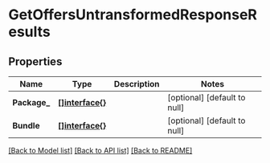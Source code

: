 # GetOffersUntransformedResponseResults

## Properties
Name | Type | Description | Notes
------------ | ------------- | ------------- | -------------
**Package_** | [**[]interface{}**](interface{}.md) |  | [optional] [default to null]
**Bundle** | [**[]interface{}**](interface{}.md) |  | [optional] [default to null]

[[Back to Model list]](../README.md#documentation-for-models) [[Back to API list]](../README.md#documentation-for-api-endpoints) [[Back to README]](../README.md)


